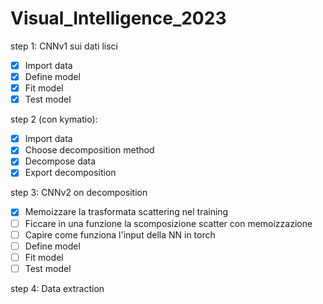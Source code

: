 # Visual_Intelligence_2023

step 1:
CNNv1 sui dati lisci
 - [X] Import data
 - [X] Define model
 - [X] Fit model
 - [X] Test model

step 2 (con kymatio):
- [X] Import data
- [X] Choose decomposition method
- [X] Decompose data
- [X] Export decomposition

step 3:
CNNv2 on decomposition
- [X] Memoizzare la trasformata scattering nel training
- [ ] Ficcare in una funzione la scomposizione scatter con memoizzazione
- [ ] Capire come funziona l'input della NN in torch
- [ ] Define model
- [ ] Fit model
- [ ] Test model

step 4:
Data extraction